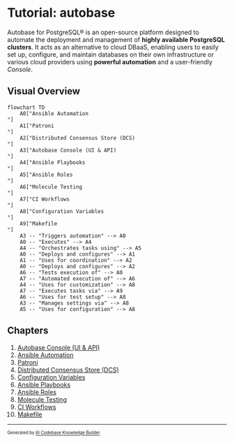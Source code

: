 # Tutorial: autobase

Autobase for PostgreSQL® is an open-source platform designed to automate the deployment and management of **highly available PostgreSQL clusters**. It acts as an alternative to cloud DBaaS, enabling users to easily set up, configure, and maintain databases on their own infrastructure or various cloud providers using **powerful automation** and a user-friendly *Console*.


## Visual Overview

```mermaid
flowchart TD
    A0["Ansible Automation
"]
    A1["Patroni
"]
    A2["Distributed Consensus Store (DCS)
"]
    A3["Autobase Console (UI & API)
"]
    A4["Ansible Playbooks
"]
    A5["Ansible Roles
"]
    A6["Molecule Testing
"]
    A7["CI Workflows
"]
    A8["Configuration Variables
"]
    A9["Makefile
"]
    A3 -- "Triggers automation" --> A0
    A0 -- "Executes" --> A4
    A4 -- "Orchestrates tasks using" --> A5
    A0 -- "Deploys and configures" --> A1
    A1 -- "Uses for coordination" --> A2
    A0 -- "Deploys and configures" --> A2
    A6 -- "Tests execution of" --> A0
    A7 -- "Automated execution of" --> A6
    A4 -- "Uses for customization" --> A8
    A7 -- "Executes tasks via" --> A9
    A6 -- "Uses for test setup" --> A8
    A3 -- "Manages settings via" --> A8
    A5 -- "Uses for configuration" --> A8
```

## Chapters

1. [Autobase Console (UI & API)
](01_autobase_console__ui___api__.md)
2. [Ansible Automation
](02_ansible_automation_.md)
3. [Patroni
](03_patroni_.md)
4. [Distributed Consensus Store (DCS)
](04_distributed_consensus_store__dcs__.md)
5. [Configuration Variables
](05_configuration_variables_.md)
6. [Ansible Playbooks
](06_ansible_playbooks_.md)
7. [Ansible Roles
](07_ansible_roles_.md)
8. [Molecule Testing
](08_molecule_testing_.md)
9. [CI Workflows
](09_ci_workflows_.md)
10. [Makefile
](10_makefile_.md)

---

<sub><sup>Generated by [AI Codebase Knowledge Builder](https://github.com/The-Pocket/Tutorial-Codebase-Knowledge).</sup></sub>